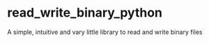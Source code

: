 # read_write_binary_python
A simple, intuitive and vary little library to read and write binary files
